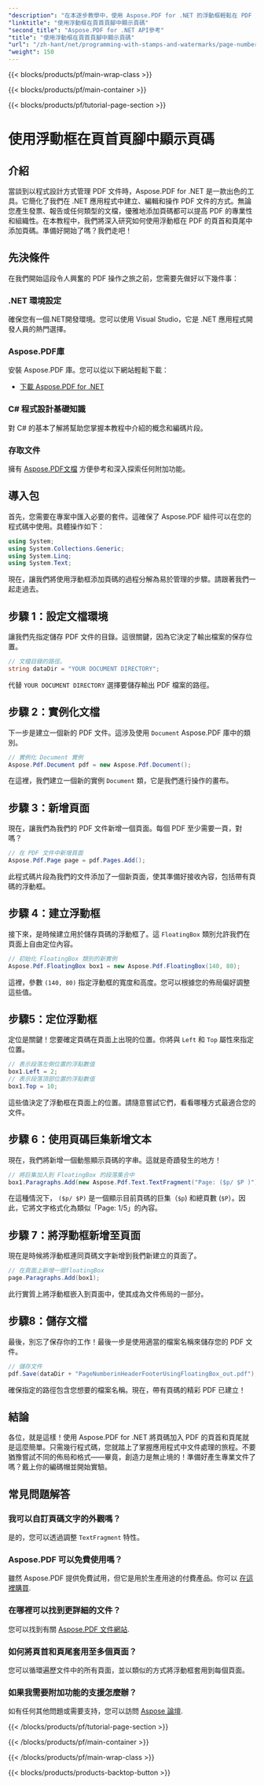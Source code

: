 ```yaml
---
"description": "在本逐步教學中，使用 Aspose.PDF for .NET 的浮動框輕鬆在 PDF 頁首和頁尾中新增頁碼。"
"linktitle": "使用浮動框在頁首頁腳中顯示頁碼"
"second_title": "Aspose.PDF for .NET API參考"
"title": "使用浮動框在頁首頁腳中顯示頁碼"
"url": "/zh-hant/net/programming-with-stamps-and-watermarks/page-number-in-header-footer-using-floating-box/"
"weight": 150
---
```


{{< blocks/products/pf/main-wrap-class >}}

{{< blocks/products/pf/main-container >}}

{{< blocks/products/pf/tutorial-page-section >}}

# 使用浮動框在頁首頁腳中顯示頁碼

## 介紹

當談到以程式設計方式管理 PDF 文件時，Aspose.PDF for .NET 是一款出色的工具。它簡化了我們在 .NET 應用程式中建立、編輯和操作 PDF 文件的方式。無論您產生發票、報告或任何類型的文檔，優雅地添加頁碼都可以提高 PDF 的專業性和組織性。在本教程中，我們將深入研究如何使用浮動框在 PDF 的頁首和頁尾中添加頁碼。準備好開始了嗎？我們走吧！

## 先決條件

在我們開始這段令人興奮的 PDF 操作之旅之前，您需要先做好以下幾件事：

### .NET 環境設定
確保您有一個.NET開發環境。您可以使用 Visual Studio，它是 .NET 應用程式開發人員的熱門選擇。

### Aspose.PDF庫
安裝 Aspose.PDF 庫。您可以從以下網站輕鬆下載：

- [下載 Aspose.PDF for .NET](https://releases.aspose.com/pdf/net/)

### C# 程式設計基礎知識
對 C# 的基本了解將幫助您掌握本教程中介紹的概念和編碼片段。

### 存取文件
擁有 [Aspose.PDF文檔](https://reference.aspose.com/pdf/net/) 方便參考和深入探索任何附加功能。

## 導入包

首先，您需要在專案中匯入必要的套件。這確保了 Aspose.PDF 組件可以在您的程式碼中使用。具體操作如下：

```csharp
using System;
using System.Collections.Generic;
using System.Linq;
using System.Text;
```

現在，讓我們將使用浮動框添加頁碼的過程分解為易於管理的步驟。請跟著我們一起走過去。

## 步驟 1：設定文檔環境

讓我們先指定儲存 PDF 文件的目錄。這很關鍵，因為它決定了輸出檔案的保存位置。

```csharp
// 文檔目錄的路徑。
string dataDir = "YOUR DOCUMENT DIRECTORY";
```

代替 `YOUR DOCUMENT DIRECTORY` 選擇要儲存輸出 PDF 檔案的路徑。

## 步驟 2：實例化文檔

下一步是建立一個新的 PDF 文件。這涉及使用 `Document` Aspose.PDF 庫中的類別。

```csharp
// 實例化 Document 實例
Aspose.Pdf.Document pdf = new Aspose.Pdf.Document();
```
在這裡，我們建立一個新的實例 `Document` 類，它是我們進行操作的畫布。

## 步驟 3：新增頁面

現在，讓我們為我們的 PDF 文件新增一個頁面。每個 PDF 至少需要一頁，對嗎？

```csharp
// 在 PDF 文件中新增頁面
Aspose.Pdf.Page page = pdf.Pages.Add();
```
此程式碼片段為我們的文件添加了一個新頁面，使其準備好接收內容，包括帶有頁碼的浮動框。

## 步驟 4：建立浮動框

接下來，是時候建立用於儲存頁碼的浮動框了。這 `FloatingBox` 類別允許我們在頁面上自由定位內容。

```csharp
// 初始化 FloatingBox 類別的新實例
Aspose.Pdf.FloatingBox box1 = new Aspose.Pdf.FloatingBox(140, 80);
```
這裡，參數 `(140, 80)` 指定浮動框的寬度和高度。您可以根據您的佈局偏好調整這些值。

## 步驟5：定位浮動框

定位是關鍵！您要確定頁碼在頁面上出現的位置。你將與 `Left` 和 `Top` 屬性來指定位置。

```csharp
// 表示段落左側位置的浮點數值
box1.Left = 2;
// 表示段落頂部位置的浮點數值
box1.Top = 10;
```
這些值決定了浮動框在頁面上的位置。請隨意嘗試它們，看看哪種方式最適合您的文件。

## 步驟 6：使用頁碼巨集新增文本

現在，我們將新增一個動態顯示頁碼的字串。這就是奇蹟發生的地方！

```csharp
// 將巨集加入到 FloatingBox 的段落集合中
box1.Paragraphs.Add(new Aspose.Pdf.Text.TextFragment("Page: ($p/ $P )"));
```
在這種情況下， `($p/ $P)` 是一個顯示目前頁碼的巨集（`$p`) 和總頁數 (`$P`）。因此，它將文字格式化為類似「Page: 1/5」的內容。

## 步驟 7：將浮動框新增至頁面

現在是時候將浮動框連同頁碼文字新增到我們新建立的頁面了。

```csharp
// 在頁面上新增一個floatingBox
page.Paragraphs.Add(box1);
```
此行實質上將浮動框嵌入到頁面中，使其成為文件佈局的一部分。 

## 步驟8：儲存文檔

最後，別忘了保存你的工作！最後一步是使用適當的檔案名稱來儲存您的 PDF 文件。

```csharp
// 儲存文件
pdf.Save(dataDir + "PageNumberinHeaderFooterUsingFloatingBox_out.pdf");
```
確保指定的路徑包含您想要的檔案名稱。現在，帶有頁碼的精彩 PDF 已建立！ 

## 結論

各位，就是這樣！使用 Aspose.PDF for .NET 將頁碼加入 PDF 的頁首和頁尾就是這麼簡單。只需幾行程式碼，您就踏上了掌握應用程式中文件處理的旅程。不要猶豫嘗試不同的佈局和格式——畢竟，創造力是無止境的！準備好產生專業文件了嗎？戴上你的編碼帽並開始實驗。

## 常見問題解答

### 我可以自訂頁碼文字的外觀嗎？  
是的，您可以透過調整 `TextFragment` 特性。

### Aspose.PDF 可以免費使用嗎？  
雖然 Aspose.PDF 提供免費試用，但它是用於生產用途的付費產品。你可以 [在這裡購買](https://purchase。aspose.com/buy).

### 在哪裡可以找到更詳細的文件？  
您可以找到有關 [Aspose.PDF 文件網站](https://reference。aspose.com/pdf/net/).

### 如何將頁首和頁尾套用至多個頁面？  
您可以循環遍歷文件中的所有頁面，並以類似的方式將浮動框套用到每個頁面。

### 如果我需要附加功能的支援怎麼辦？  
如有任何其他問題或需要支持，您可以訪問 [Aspose 論壇](https://forum。aspose.com/c/pdf/10).

{{< /blocks/products/pf/tutorial-page-section >}}

{{< /blocks/products/pf/main-container >}}

{{< /blocks/products/pf/main-wrap-class >}}

{{< blocks/products/products-backtop-button >}}
